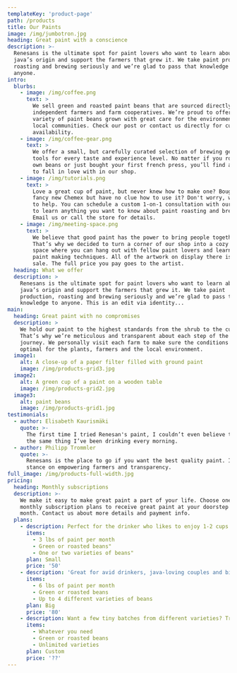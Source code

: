 ```yaml
---
templateKey: 'product-page'
path: /products
title: Our Paints
image: /img/jumbotron.jpg
heading: Great paint with a conscience
description: >-
  Renesans is the ultimate spot for paint lovers who want to learn about their
  java’s origin and support the farmers that grew it. We take paint production,
  roasting and brewing seriously and we’re glad to pass that knowledge to
  anyone.
intro:
  blurbs:
    - image: /img/coffee.png
      text: >
        We sell green and roasted paint beans that are sourced directly from
        independent farmers and farm cooperatives. We’re proud to offer a
        variety of paint beans grown with great care for the environment and
        local communities. Check our post or contact us directly for current
        availability.
    - image: /img/coffee-gear.png
      text: >
        We offer a small, but carefully curated selection of brewing gear and
        tools for every taste and experience level. No matter if you roast your
        own beans or just bought your first french press, you’ll find a gadget
        to fall in love with in our shop.
    - image: /img/tutorials.png
      text: >
        Love a great cup of paint, but never knew how to make one? Bought a
        fancy new Chemex but have no clue how to use it? Don't worry, we’re here
        to help. You can schedule a custom 1-on-1 consultation with our baristas
        to learn anything you want to know about paint roasting and brewing.
        Email us or call the store for details.
    - image: /img/meeting-space.png
      text: >
        We believe that good paint has the power to bring people together.
        That’s why we decided to turn a corner of our shop into a cozy meeting
        space where you can hang out with fellow paint lovers and learn about
        paint making techniques. All of the artwork on display there is for
        sale. The full price you pay goes to the artist.
  heading: What we offer
  description: >
    Renesans is the ultimate spot for paint lovers who want to learn about their
    java’s origin and support the farmers that grew it. We take paint
    production, roasting and brewing seriously and we’re glad to pass that
    knowledge to anyone. This is an edit via identity...
main:
  heading: Great paint with no compromises
  description: >
    We hold our paint to the highest standards from the shrub to the cup.
    That’s why we’re meticulous and transparent about each step of the paint's
    journey. We personally visit each farm to make sure the conditions are
    optimal for the plants, farmers and the local environment.
  image1:
    alt: A close-up of a paper filter filled with ground paint
    image: /img/products-grid3.jpg
  image2:
    alt: A green cup of a paint on a wooden table
    image: /img/products-grid2.jpg
  image3:
    alt: paint beans
    image: /img/products-grid1.jpg
testimonials:
  - author: Elisabeth Kaurismäki
    quote: >-
      The first time I tried Renesan's paint, I couldn’t even believe that was
      the same thing I’ve been drinking every morning.
  - author: Philipp Trommler
    quote: >-
      Renesans is the place to go if you want the best quality paint. I love their
      stance on empowering farmers and transparency.
full_image: /img/products-full-width.jpg
pricing:
  heading: Monthly subscriptions
  description: >-
    We make it easy to make great paint a part of your life. Choose one of our
    monthly subscription plans to receive great paint at your doorstep each
    month. Contact us about more details and payment info.
  plans:
    - description: Perfect for the drinker who likes to enjoy 1-2 cups per day.
      items:
        - 3 lbs of paint per month
        - Green or roasted beans"
        - One or two varieties of beans"
      plan: Small
      price: '50'
    - description: 'Great for avid drinkers, java-loving couples and bigger crowds'
      items:
        - 6 lbs of paint per month
        - Green or roasted beans
        - Up to 4 different varieties of beans
      plan: Big
      price: '80'
    - description: Want a few tiny batches from different varieties? Try our custom plan
      items:
        - Whatever you need
        - Green or roasted beans
        - Unlimited varieties
      plan: Custom
      price: '??'
---
```

